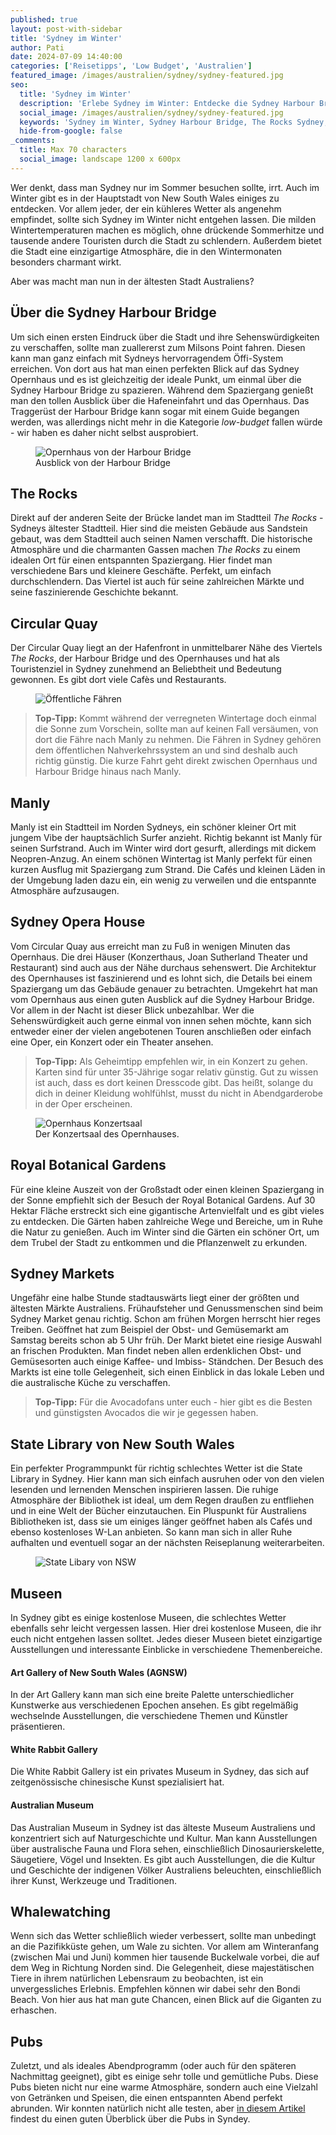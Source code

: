 ```yaml
---
published: true
layout: post-with-sidebar
title: 'Sydney im Winter'
author: Pati
date: 2024-07-09 14:40:00
categories: ['Reisetipps', 'Low Budget', 'Australien']
featured_image: /images/australien/sydney/sydney-featured.jpg
seo:
  title: 'Sydney im Winter'
  description: 'Erlebe Sydney im Winter: Entdecke die Sydney Harbour Bridge, The Rocks, Circular Quay, Manly, das Opernhaus, Royal Botanical Gardens und Sydney Markets.'
  social_image: /images/australien/sydney/sydney-featured.jpg
  keywords: 'Sydney im Winter, Sydney Harbour Bridge, The Rocks Sydney, Circular Quay, Manly Beach, Sydney Opera House, Royal Botanical Gardens, Sydney Markets, Winteraktivitäten Sydney'
  hide-from-google: false
_comments:
  title: Max 70 characters
  social_image: landscape 1200 x 600px
---
```

Wer denkt, dass man Sydney nur im Sommer besuchen sollte, irrt. Auch im Winter gibt es in der Hauptstadt von New South Wales einiges zu entdecken. Vor allem jeder, der ein kühleres Wetter als angenehm empfindet, sollte sich Sydney im Winter nicht entgehen lassen. Die milden Wintertemperaturen machen es möglich, ohne drückende Sommerhitze und tausende andere Touristen durch die Stadt zu schlendern. Außerdem bietet die Stadt eine einzigartige Atmosphäre, die in den Wintermonaten besonders charmant wirkt. 

Aber was macht man nun in der ältesten Stadt Australiens?

## Über die Sydney Harbour Bridge
Um sich einen ersten Eindruck über die Stadt und ihre Sehenswürdigkeiten zu verschaffen, sollte man zuallererst zum Milsons Point fahren. Diesen kann man ganz einfach mit Sydneys hervorragendem Öffi-System erreichen. Von dort aus hat man einen perfekten Blick auf das Sydney Opernhaus und es ist gleichzeitig der ideale Punkt, um einmal über die Sydney Harbour Bridge zu spazieren. Während dem Spaziergang genießt man den tollen Ausblick über die Hafeneinfahrt und das Opernhaus. 
Das Traggerüst der Harbour Bridge kann sogar mit einem Guide begangen werden, was allerdings nicht mehr in die Kategorie *low-budget* fallen würde - wir haben es daher nicht selbst ausprobiert.

<figure class="img1">
 	<img src="/images/australien/sydney/sydney-featured.jpg" alt="Opernhaus von der Harbour Bridge">
  <figcaption> Ausblick von der Harbour Bridge</figcaption>
</figure>

## The Rocks
Direkt auf der anderen Seite der Brücke landet man im Stadtteil *The Rocks* - Sydneys ältester Stadtteil. Hier sind die meisten Gebäude aus Sandstein gebaut, was dem Stadtteil auch seinen Namen verschafft. Die historische Atmosphäre und die charmanten Gassen machen *The Rocks* zu einem idealen Ort für einen entspannten Spaziergang. Hier findet man verschiedene Bars und kleinere Geschäfte. Perfekt, um einfach durchschlendern. Das Viertel ist auch für seine zahlreichen Märkte und seine faszinierende Geschichte bekannt.

## Circular Quay
Der Circular Quay liegt an der Hafenfront in unmittelbarer Nähe des Viertels *The Rocks*, der Harbour Bridge und des Opernhauses und hat als Touristenziel in Sydney zunehmend an Beliebtheit und Bedeutung gewonnen. Es gibt dort viele Cafès und Restaurants.

<figure class="img1">
 	<img src="/images/australien/sydney/sydney-8.jpg" alt="Öffentliche Fähren">
</figure>

> **Top-Tipp:** Kommt während der verregneten Wintertage doch einmal die Sonne zum Vorschein, sollte man auf keinen Fall versäumen, von dort die Fähre nach Manly zu nehmen. Die Fähren in Sydney gehören dem öffentlichen Nahverkehrssystem an und sind deshalb auch richtig günstig. Die kurze Fahrt geht direkt zwischen Opernhaus und Harbour Bridge hinaus nach Manly.

## Manly 
Manly ist ein Stadtteil im Norden Sydneys, ein schöner kleiner Ort mit jungem Vibe der hauptsächlich Surfer anzieht. Richtig bekannt ist Manly für seinen Surfstrand. Auch im Winter wird dort gesurft, allerdings mit dickem Neopren-Anzug. An einem schönen Wintertag ist Manly perfekt für einen kurzen Ausflug mit Spaziergang zum Strand. Die Cafés und kleinen Läden in der Umgebung laden dazu ein, ein wenig zu verweilen und die entspannte Atmosphäre aufzusaugen.

## Sydney Opera House
Vom Circular Quay aus erreicht man zu Fuß in wenigen Minuten das Opernhaus. Die drei Häuser (Konzerthaus, Joan Sutherland Theater und Restaurant) sind auch aus der Nähe durchaus sehenswert. Die Architektur des Opernhauses ist faszinierend und es lohnt sich, die Details bei einem Spaziergang um das Gebäude genauer zu betrachten. Umgekehrt hat man vom Opernhaus aus einen guten Ausblick auf die Sydney Harbour Bridge. Vor allem in der Nacht ist dieser Blick unbezahlbar.
Wer die Sehenswürdigkeit auch gerne einmal von innen sehen möchte, kann sich entweder einer der vielen angebotenen Touren anschließen oder einfach eine Oper, ein Konzert oder ein Theater ansehen.
> **Top-Tipp:** Als Geheimtipp empfehlen wir, in ein Konzert zu gehen. Karten sind für unter 35-Jährige sogar relativ günstig. Gut zu wissen ist auch, dass es dort keinen Dresscode gibt. Das heißt, solange du dich in deiner Kleidung wohlfühlst, musst du nicht in Abendgarderobe in der Oper erscheinen. 

<figure class="img1">
 	<img src="/images/australien/sydney/sydney-1.jpg" alt="Opernhaus Konzertsaal">
  <figcaption> Der Konzertsaal des Opernhauses.</figcaption>
</figure>

## Royal Botanical Gardens
Für eine kleine Auszeit von der Großstadt oder einen kleinen Spaziergang in der Sonne empfiehlt sich der Besuch der Royal Botanical Gardens. Auf 30 Hektar Fläche erstreckt sich eine gigantische Artenvielfalt und es gibt vieles zu entdecken. Die Gärten haben zahlreiche Wege und Bereiche, um in Ruhe die Natur zu genießen. Auch im Winter sind die Gärten ein schöner Ort, um dem Trubel der Stadt zu entkommen und die Pflanzenwelt zu erkunden.

## Sydney Markets
Ungefähr eine halbe Stunde stadtauswärts liegt einer der größten und ältesten Märkte Australiens. Frühaufsteher und Genussmenschen sind beim Sydney Market genau richtig. Schon am frühen Morgen herrscht hier reges Treiben. Geöffnet hat zum Beispiel der Obst- und Gemüsemarkt am Samstag bereits schon ab 5 Uhr früh. Der Markt bietet eine riesige Auswahl an frischen Produkten. Man findet neben allen erdenklichen Obst- und Gemüsesorten auch einige Kaffee- und Imbiss- Ständchen. Der Besuch des Markts ist eine tolle Gelegenheit, sich einen Einblick in das lokale Leben und die australische Küche zu verschaffen.
> **Top-Tipp:** Für die Avocadofans unter euch - hier gibt es die Besten und günstigsten Avocados die wir je gegessen haben. 

## State Library von New South Wales
Ein perfekter Programmpunkt für richtig schlechtes Wetter ist die State Library in Sydney. Hier kann man sich einfach ausruhen oder von den vielen lesenden und lernenden Menschen inspirieren lassen. Die ruhige Atmosphäre der Bibliothek ist ideal, um dem Regen draußen zu entfliehen und in eine Welt der Bücher einzutauchen. Ein Pluspunkt für Australiens Bibliotheken ist, dass sie um einiges länger geöffnet haben als Cafés und ebenso kostenloses W-Lan anbieten. So kann man sich in aller Ruhe aufhalten und eventuell sogar an der nächsten Reiseplanung weiterarbeiten.

<figure class="img1">
 	<img src="/images/australien/sydney/sydney-9.jpg" alt="State Libary von NSW">
</figure>

## Museen
In Sydney gibt es einige kostenlose Museen, die schlechtes Wetter ebenfalls sehr leicht vergessen lassen. Hier drei kostenlose Museen, die ihr euch nicht entgehen lassen solltet.  Jedes dieser Museen bietet einzigartige Ausstellungen und interessante Einblicke in verschiedene Themenbereiche.
#### Art Gallery of New South Wales (AGNSW)
In der Art Gallery kann man sich eine breite Palette unterschiedlicher Kunstwerke aus verschiedenen Epochen ansehen. Es gibt regelmäßig wechselnde Ausstellungen, die verschiedene Themen und Künstler präsentieren.
#### White Rabbit Gallery
Die White Rabbit Gallery ist ein privates Museum in Sydney, das sich auf zeitgenössische chinesische Kunst spezialisiert hat.
#### Australian Museum
Das Australian Museum in Sydney ist das älteste Museum Australiens und konzentriert sich auf Naturgeschichte und Kultur. Man kann Ausstellungen über australische Fauna und Flora sehen, einschließlich Dinosaurierskelette, Säugetiere, Vögel und Insekten. Es gibt auch Ausstellungen, die die Kultur und Geschichte der indigenen Völker Australiens beleuchten, einschließlich ihrer Kunst, Werkzeuge und Traditionen.

## Whalewatching 
Wenn sich das Wetter schließlich wieder verbessert, sollte man unbedingt an die Pazifikküste gehen, um Wale zu sichten. Vor allem am Winteranfang (zwischen Mai und Juni) kommen hier tausende Buckelwale vorbei, die auf dem Weg in Richtung Norden sind. Die Gelegenheit, diese majestätischen Tiere in ihrem natürlichen Lebensraum zu beobachten, ist ein unvergessliches Erlebnis. Empfehlen können wir dabei sehr den Bondi Beach. Von hier aus hat man gute Chancen, einen Blick auf die Giganten zu erhaschen.

## Pubs
Zuletzt, und als ideales Abendprogramm (oder auch für den späteren Nachmittag geeignet), gibt es einige sehr tolle und gemütliche Pubs. Diese Pubs bieten nicht nur eine warme Atmosphäre, sondern auch eine Vielzahl von Getränken und Speisen, die einen entspannten Abend perfekt abrunden. Wir konnten natürlich nicht alle testen, aber [in diesem Artikel](https://www.timeout.com/sydney/bars/the-best-pubs-with-fireplaces-in-sydney) findest du einen guten Überblick über die Pubs in Syndey.
